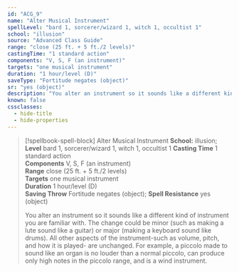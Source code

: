 ```yaml
---
id: "ACG_9"
name: "Alter Musical Instrument"
spellLevel: "bard 1, sorcerer/wizard 1, witch 1, occultist 1"
school: "illusion"
source: "Advanced Class Guide"
range: "close (25 ft. + 5 ft./2 levels)"
castingTime: "1 standard action"
components: "V, S, F (an instrument)"
targets: "one musical instrument"
duration: "1 hour/level (D)"
saveType: "Fortitude negates (object)"
sr: "yes (object)"
description: "You alter an instrument so it sounds like a different kind of instrument you are familiar with. The change could be minor (such as making a lute sound like a guitar) or major (making a keyboard sound like drums). All other aspects of the instrument-such as volume, pitch, and how it is played- are unchanged. For example, a piccolo made to sound like an organ is no louder than a normal piccolo, can produce only high notes in the piccolo range, and is a wind instrument."
known: false
cssclasses:
  - hide-title
  - hide-properties
---
```


> [!spellbook-spell-block] Alter Musical Instrument
> **School:** illusion; **Level** bard 1, sorcerer/wizard 1, witch 1, occultist 1
> **Casting Time** 1 standard action  
> **Components** V, S, F (an instrument)  
> **Range** close (25 ft. + 5 ft./2 levels)  
> **Targets** one musical instrument  
> **Duration** 1 hour/level (D)  
> **Saving Throw** Fortitude negates (object); **Spell Resistance** yes (object)
> 
> You alter an instrument so it sounds like a different kind of instrument you are familiar with. The change could be minor (such as making a lute sound like a guitar) or major (making a keyboard sound like drums). All other aspects of the instrument-such as volume, pitch, and how it is played- are unchanged. For example, a piccolo made to sound like an organ is no louder than a normal piccolo, can produce only high notes in the piccolo range, and is a wind instrument.